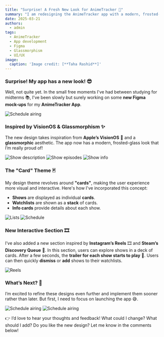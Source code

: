 ```yaml
---
title: "Surprise! A Fresh New Look for AnimeTracker 🎉"
summary: "I am redesigning the AnimeTracker app with a modern, frosted-glass aesthetic and a new card-based layout, inspired by VisionOS and interactive elements like trailers and watchlists."
date: 2025-03-21
authors:
  - admin
tags:
  - AnimeTracker
  - App development
  - Figma
  - Glassmorphism
  - UI/UX
image:
  caption: 'Image credit: [**Taha Rashid**]'
---
```


### Surprise! My app has a new look! 😎

Well, not quite yet. In the small free moments I've had between studying for midterms 📚, I've been slowly but surely working on some **new Figma mock-ups** for my **AnimeTracker App**. 

![Schedule airing](images/user.png)

### Inspired by VisionOS & Glassmorphism ✨
The new design takes inspiration from **Apple’s VisionOS** 🥽 and a **glassmorphic** aesthetic. The app now has a modern, frosted-glass look that I’m really proud of!

![Show description](images/show-desc.png)
![Show episodes](images/show-episode.png)
![Show info](images/show-info.png)

### The "Card" Theme 🃏
My design theme revolves around **"cards"**, making the user experience more visual and interactive. Here's how I've incorporated this concept:
- **Shows** are displayed as individual **cards**.
- **Watchlists** are shown as a **stack** of cards.
- **Info cards** provide details about each show.

![Lists](images/lists.png)
![Schedule](images/schedule.png)

### New Interactive Section 🎞️
I’ve also added a new section inspired by **Instagram’s Reels** 🎞️ and **Steam’s Discovery Queue** 🔎. In this section, users can explore shows in a deck of cards. After a few seconds, the **trailer for each show starts to play** 🎥. Users can then quickly **dismiss** or **add** shows to their watchlists.

![Reels](images/reels.png)

### What’s Next? 🚀
I’m excited to refine these designs even further and implement them sooner rather than later. But first, I need to focus on launching the app 😅.

![Schedule airing](images/search-one.png)
![Schedule airing](images/search-two.png)

👉 I’d love to hear your thoughts and feedback! What could I change? What should I add? Do you like the new design? Let me know in the comments below!
